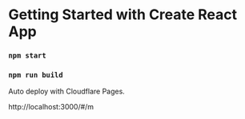 # Getting Started with Create React App

### `npm start`

### `npm run build`

Auto deploy with Cloudflare Pages.

http://localhost:3000/#/m
